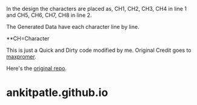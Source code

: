 In the design the characters are placed as,
CH1, CH2, CH3, CH4 in line 1 and CH5, CH6, CH7, CH8 in line 2.

The Generated Data have each character line by line.

**CH=Character

This is just a Quick and Dirty code modified by me.
Original Credit goes to [maxpromer](https://github.com/maxpromer).

Here's  the [original repo](https://maxpromer.github.io/LCD-Character-Creator/).

# ankitpatle.github.io
